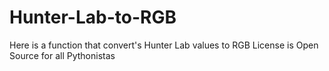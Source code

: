 # Hunter-Lab-to-RGB
Here is a function that convert's Hunter Lab values to RGB
License is Open Source for all Pythonistas


